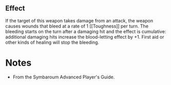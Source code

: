 ## Effect
If the target of this weapon takes damage from an attack, the weapon causes wounds that bleed at a rate of 1 [[Toughness]] per turn. The bleeding starts on the turn after a damaging hit and the effect is cumulative: additional damaging hits increase the blood-letting effect by +1. First aid or other kinds of healing will stop the bleeding.
# Notes
* From the Symbaroum Advanced Player's Guide.